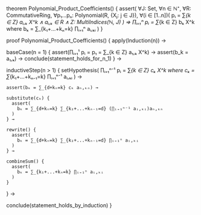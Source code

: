 theorem Polynomial_Product_Coefficients() {
  assert(
    ∀J: Set, ∀n ∈ ℕ⁺, ∀R: CommutativeRing,
    ∀p₁...pₙ: Polynomial(R, {Xⱼ: j ∈ J}),
    ∀(i ∈ [1..n])(
      pᵢ = ∑_{k ∈ Z} aᵢ,ₖ X^k ∧ aᵢ,ₖ ∈ R ∧ Z: MultiIndices(ℕ, J)
    ) ⇒
    ∏ᵢ₌₁ⁿ pᵢ = ∑_{k ∈ Z} bₖ X^k
    where bₖ = ∑_{k₁+...+kₙ=k} ∏ᵢ₌₁ⁿ aᵢ,ₖᵢ
  )
}

proof Polynomial_Product_Coefficients() {
  apply(Induction(n)) →
  
  baseCase(n = 1) {
    assert(∏ᵢ₌₁¹ pᵢ = p₁ = ∑_{k ∈ Z} a₁,ₖ X^k) →
    assert(b_k = a₁,ₖ) →
    conclude(statement_holds_for_n_1)
  } →

  inductiveStep(n > 1) {
    setHypothesis(
      ∏ᵢ₌₁ⁿ⁻¹ pᵢ = ∑_{k ∈ Z} cₖ X^k
      where cₖ = ∑_{k₁+...+kₙ₋₁=k} ∏ᵢ₌₁ⁿ⁻¹ aᵢ,ₖᵢ
    ) →
    
    assert(bₖ = ∑_{d+kₙ=k} cₖ aₙ,ₖₙ) →
    
    substitute(cₖ) {
      assert(
        bₖ = ∑_{d+kₙ=k} ∑_{k₁+...+kₙ₋₁=d} (∏ᵢ₌₁ⁿ⁻¹ aᵢ,ₖᵢ)aₙ,ₖₙ
      )
    } →
    
    rewrite() {
      assert(
        bₖ = ∑_{d+kₙ=k} ∑_{k₁+...+kₙ₋₁=d} ∏ᵢ₌₁ⁿ aᵢ,ₖᵢ
      )
    } →
    
    combineSum() {
      assert(
        bₖ = ∑_{k₁+...+kₙ=k} ∏ᵢ₌₁ⁿ aᵢ,ₖᵢ
      )
    }
  } →
  
  conclude(statement_holds_by_induction)
}